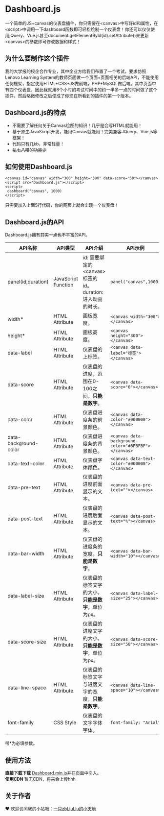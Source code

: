 # Dashboard.js

一个简单的JS+canvas的仪表盘插件，你只需要在&lt;canvas>中写好id和属性，在&lt;script>中调用一下dashboard函数即可轻松绘制一个仪表盘！你还可以仅仅使用jQuery、Vue.js甚至document.getElementById(id).setAttribute()来更新&lt;canvas>的参数即可修改数据和样式！

## 为什么要制作这个插件

我的大学报的校企合作专业，其中企业方给我们布置了一个考试，要求仿照Lenovo Learning System的教师页面做一个页面+页面相关的后端API，不能使用任何框架，指定使用HTML+CSS+JS做前端，PHP+MySQL做后端。其中页面中有四个仪表盘，因此我就用8个小时的考试时间中的约一半多一点的时间做了这个插件。然后略微修改之后便成了你现在所看到的插件的第一个版本。

## Dashboard.js的特点

- 不需要了解任何关于Canvas绘图的知识！几乎是会写HTML就能用！
- 基于原生JavaScript开发，能用Canvas就能用！完美兼容JQuery、Vue.js等框架！
- 代码只有几kb，非常轻量！
- ~~乱七八糟的功能少~~

## 如何使用Dashboard.js

    <canvas id="canvas" width="300" height="300" data-score="50"></canvas>
    <script src="Dashboard.js"></script>
    <script>
     dashboard("canvas", 1000)
    </script>

只需要加入上面5行代码，你的网页上就会出现一个仪表盘！

## Dashboard.js的API

Dashboard.js拥有~~其实一点也不~~丰富的API。

|API名称|API类型|API介绍|API示例|API默认值|
|----|----|----|----|----|
|panel(id,duration)|JavaScript Function|id: 需要绑定的&lt;canvas>标签的id。<br/>duration: 进入动画的时长。|`panel("canvas",1000)`|`无`|
|width*|HTML Attribute|画板宽度。|`<canvas width="300"></canvas>`|`---`|
|height*|HTML Attribute|画板高度。|`<canvas height="300"></canvas>`|`---`|
|data-label|HTML Attribute|仪表盘的上标签。|`<canvas data-label="标签"></canvas>`|`""`|
|data-score|HTML Attribute|仪表盘的进度，范围在0-100之间，**只能是数字**。|`<canvas data-score="0"></canvas>`|`0`|
|data-color|HTML Attribute|仪表盘进度条的前景颜色。|`<canvas data-color="#000000"></canvas>`|`canvas.style.color&#124;&#124;"#000000"`|
|data-background-color|HTML Attribute|仪表盘进度条的背景颜色。|`<canvas data-background-color="#BFBFBF"></canvas>`|`canvas.style.backgroundColor&#124;&#124;"#BFBFBF"`|
|data-text-color|HTML Attribute|仪表盘字体颜色。|`<canvas data-text-color="#000000"></canvas>`|`canvas.style.color&#124;&#124;"#000000"`|
|data-pre-text|HTML Attribute|仪表盘的进度前面显示的文本。|`<canvas data-pre-text=""></canvas>`|`""`|
|data-post-text|HTML Attribute|仪表盘的进度后面显示的文本。|`<canvas data-post-text="%"></canvas>`|`""`|
|data-bar-width|HTML Attribute|仪表盘的进度条的宽度，**只能是数字**。|`<canvas data-bar-width="10"></canvas>`|`10`|
|data-label-size|HTML Attribute|仪表盘的标签文字的大小，**只能是数字**，单位为px。|`<canvas data-label-size="25"></canvas>`|`25`|
|data-score-size|HTML Attribute|仪表盘的进度文字的大小，**只能是数字**，单位为px。|`<canvas data-score-size="50"></canvas>`|`50`|
|data-line-space|HTML Attribute|仪表盘的标签文字与进度文字的宽度，**只能是数字**。|`<canvas data-line-space="10"></canvas>`|`((data-score-size)+(data-label-space))/2*0.382`|
|font-family|CSS Style|仪表盘的文字字体字体。|`font-family: "Arial"`|`---`|

带*为必填参数。

## 使用方法

**直接下载下载** [Dashboard.min.js](https://github.com/zbLiuLiu/Dashboard.js/blob/master/dist/Dashboard.min.js "Panel.min.js")并在页面中引入。<br/>
**使用CDN** 暂无CDN，将来会上传hhh

## 关于作者

❤ 欢迎访问我的小站哦：[一只zbLiuLiu的小天地](https://zbliuliu.top "一只zbLiuLiu的小天地")
